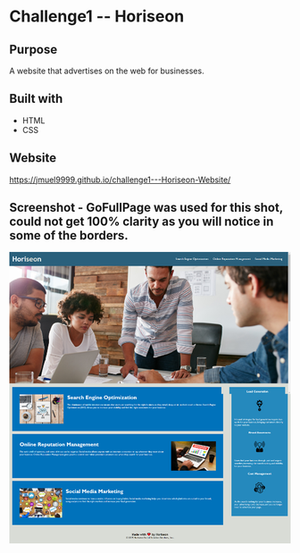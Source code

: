 # Challenge1 -- Horiseon

## Purpose
A website that advertises on the web for businesses.

## Built with 
* HTML
* CSS

## Website
https://jmuel9999.github.io/challenge1---Horiseon-Website/

## Screenshot - GoFullPage was used for this shot, could not get 100% clarity as you will notice in some of the borders.
![Full website screenshot](./assets/images/screenshot.png)
